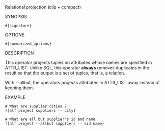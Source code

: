 
Relational projection (clip + compact)

SYNOPSIS

    #{signature}

OPTIONS

    #{summarized_options}

DESCRIPTION

This operator projects tuples on attributes whose names are specified in 
ATTR_LIST. Unlike SQL, this operator **always** removes duplicates in the
result so that the output is a set of tuples, that is, a relation.

With --allbut, the operators projects attributes in ATTR_LIST away instead 
of keeping them. 

EXAMPLE

    # What are supplier cities ?
    !{alf project suppliers -- city}

    # What are all but supplier's id and name
    !{alf project --allbut suppliers -- sid name}

